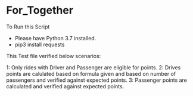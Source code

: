 # For_Together
To Run this Script
  - Please have Python 3.7 installed.
  - pip3 install requests
  


This Test file verified below scenarios:

1: Only rides with Driver and Passenger are eligible for points.
2: Drives points are calulated based on formula given and based on number of passengers and verified against expected points.
3: Passenger points are calculated and verified against expected points.

